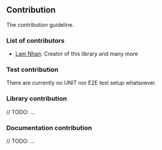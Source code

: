 ## Contribution

The contribution guideline.

### List of contributors

- [Lam Nhan](https://lamnhan.com): Creator of this library and many more

### Test contribution

There are currently no UNIT nor E2E test setup whatsoever.

### Library contribution

// TODO: ...

### Documentation contribution

// TODO: ...
